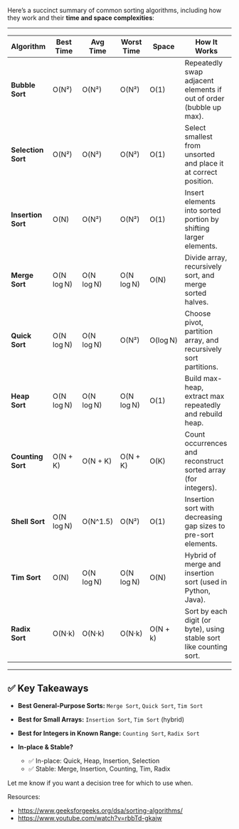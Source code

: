 Here’s a succinct summary of common sorting algorithms, including how they work and their **time and space complexities**:

---

| Algorithm          | Best Time  | Avg Time   | Worst Time | Space    | How It Works                                                        |
| ------------------ | ---------- | ---------- | ---------- | -------- | ------------------------------------------------------------------- |
| **Bubble Sort**    | O(N²)      | O(N²)      | O(N²)      | O(1)     | Repeatedly swap adjacent elements if out of order (bubble up max).  |
| **Selection Sort** | O(N²)      | O(N²)      | O(N²)      | O(1)     | Select smallest from unsorted and place it at correct position.     |
| **Insertion Sort** | O(N)       | O(N²)      | O(N²)      | O(1)     | Insert elements into sorted portion by shifting larger elements.    |
| **Merge Sort**     | O(N log N) | O(N log N) | O(N log N) | O(N)     | Divide array, recursively sort, and merge sorted halves.            |
| **Quick Sort**     | O(N log N) | O(N log N) | O(N²)      | O(log N) | Choose pivot, partition array, and recursively sort partitions.     |
| **Heap Sort**      | O(N log N) | O(N log N) | O(N log N) | O(1)     | Build max-heap, extract max repeatedly and rebuild heap.            |
| **Counting Sort**  | O(N + K)   | O(N + K)   | O(N + K)   | O(K)     | Count occurrences and reconstruct sorted array (for integers).      |
| **Shell Sort**     | O(N log N) | O(N^1.5)   | O(N²)      | O(1)     | Insertion sort with decreasing gap sizes to pre-sort elements.      |
| **Tim Sort**       | O(N)       | O(N log N) | O(N log N) | O(N)     | Hybrid of merge and insertion sort (used in Python, Java).          |
| **Radix Sort**     | O(N·k)     | O(N·k)     | O(N·k)     | O(N + k) | Sort by each digit (or byte), using stable sort like counting sort. |

---

## ✅ Key Takeaways

* **Best General-Purpose Sorts:** `Merge Sort`, `Quick Sort`, `Tim Sort`
* **Best for Small Arrays:** `Insertion Sort`, `Tim Sort` (hybrid)
* **Best for Integers in Known Range:** `Counting Sort`, `Radix Sort`
* **In-place & Stable?**

  * ✅ In-place: Quick, Heap, Insertion, Selection
  * ✅ Stable: Merge, Insertion, Counting, Tim, Radix

Let me know if you want a decision tree for which to use when.


Resources:
- https://www.geeksforgeeks.org/dsa/sorting-algorithms/
- https://www.youtube.com/watch?v=rbbTd-gkajw 